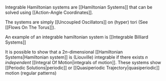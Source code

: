 Integrable Hamiltonian systems are [[Hamiltonian Systems]] that can be solved using [[Action-Angle Coordinates]].

The systems are simply [[Uncoupled Oscillators]] on (hyper) tori (See [[Flows On The Torus]]).  

An example of an integrable hamiltonian system is [[Integrable Billiard Systems]] 

It is possible to show that a $2n$-dimensional [[Hamiltonian Systems|Hamiltonian system]] is (Liouville) integrable if there exists $n$ *independent* [[Integral Of Motion|integrals of motion]]. These systems show [[Periodic Solutions|periodic]] or [[Quasiperiodic Trajectory|quasiperiodic]] motion (regular patterns)

